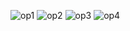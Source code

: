 ![op1](https://github.com/tejashkalbe/PortfolioWebsite.io/assets/79565669/8ef7b9dd-a48f-4047-a7e2-b9d173fd6be0)
![op2](https://github.com/tejashkalbe/PortfolioWebsite.io/assets/79565669/88ca61ae-8953-4d7a-8846-c9b915def7aa)
![op3](https://github.com/tejashkalbe/PortfolioWebsite.io/assets/79565669/155c700f-7ebb-4750-9c50-13431c928123)
![op4](https://github.com/tejashkalbe/PortfolioWebsite.io/assets/79565669/8f915205-f012-4d5c-9961-bdaa46530493)
